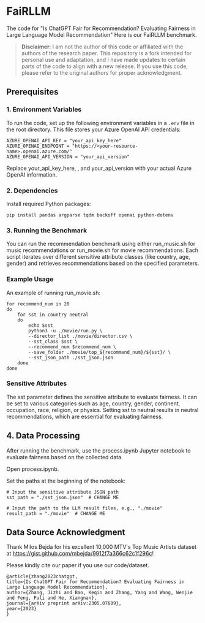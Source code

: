 # FaiRLLM

The code for "Is ChatGPT Fair for Recommendation? Evaluating Fairness in Large Language Model Recommendation"
Here is our FaiRLLM benchmark.

> **Disclaimer**: I am not the author of this code or affiliated with the authors of the research paper. This repository is a fork intended for personal use and adaptation, and I have made updates to certain parts of the code to align with a new release. If you use this code, please refer to the original authors for proper acknowledgment.

## Prerequisites

### 1. Environment Variables

To run the code, set up the following environment variables in a `.env` file in the root directory. This file stores your Azure OpenAI API credentials:

```
AZURE_OPENAI_API_KEY = "your_api_key_here"
AZURE_OPENAI_ENDPOINT = "https://<your-resource-name>.openai.azure.com/"
AZURE_OPENAI_API_VERSION = "your_api_version"
```

Replace your_api_key_here, <your-resource-name>, and your_api_version with your actual Azure OpenAI information.

### 2. Dependencies

Install required Python packages:

```
pip install pandas argparse tqdm backoff openai python-dotenv
```

### 3. Running the Benchmark

You can run the recommendation benchmark using either run_music.sh for music recommendations or run_movie.sh for movie recommendations. Each script iterates over different sensitive attribute classes (like country, age, gender) and retrieves recommendations based on the specified parameters.

### Example Usage

An example of running run_movie.sh:

```
for recommend_num in 20
do
    for sst in country neutral
    do
        echo $sst
        python3 -u ./movie/run.py \
        --director_list ./movie/director.csv \
        --sst_class $sst \
        --recommend_num $recommend_num \
        --save_folder ./movie/top_${recommend_num}/${sst}/ \
        --sst_json_path ./sst_json.json
    done
done
```

### Sensitive Attributes

The sst parameter defines the sensitive attribute to evaluate fairness. It can be set to various categories such as age, country, gender, continent, occupation, race, religion, or physics. Setting sst to neutral results in neutral recommendations, which are essential for evaluating fairness.

## 4. Data Processing

After running the benchmark, use the process.ipynb Jupyter notebook to evaluate fairness based on the collected data.

Open process.ipynb.

Set the paths at the beginning of the notebook:

```
# Input the sensitive attribute JSON path
sst_path = "./sst_json.json"  # CHANGE ME

# Input the path to the LLM result files, e.g., "./movie"
result_path = "./movie"  # CHANGE ME
```

## Data Source Acknowledgment

Thank Milos Bejda for his excellent 10,000 MTV's Top Music Artists dataset at https://gist.github.com/mbejda/9912f7a366c62c1f296c!

Please kindly cite our paper if you use our code/dataset.

```
@article{zhang2023chatgpt,
title={Is ChatGPT Fair for Recommendation? Evaluating Fairness in Large Language Model Recommendation},
author={Zhang, Jizhi and Bao, Keqin and Zhang, Yang and Wang, Wenjie and Feng, Fuli and He, Xiangnan},
journal={arXiv preprint arXiv:2305.07609},
year={2023}
}
```
